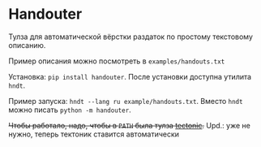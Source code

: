 # Handouter

Тулза для автоматической вёрстки раздаток по простому текстовому описанию.

Пример описания можно посмотреть в `examples/handouts.txt`

Установка: `pip install handouter`. После установки доступна утилита `hndt`.

Пример запуска: `hndt --lang ru example/handouts.txt`. Вместо `hndt` можно писать `python -m handouter`.

~~Чтобы работало, надо, чтобы в `PATH` была тулза [tectonic](https://github.com/tectonic-typesetting/tectonic/releases/).~~ Upd.: уже не нужно, теперь тектоник ставится автоматически